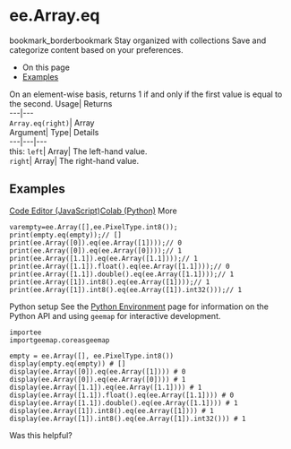  
#  ee.Array.eq 
bookmark_borderbookmark Stay organized with collections  Save and categorize content based on your preferences.
  * On this page
  * [Examples](https://developers.google.com/earth-engine/apidocs/ee-array-eq#examples)


On an element-wise basis, returns 1 if and only if the first value is equal to the second. 
Usage| Returns  
---|---  
`Array.eq(right)`| Array  
Argument| Type| Details  
---|---|---  
this: `left`| Array| The left-hand value.  
`right`| Array| The right-hand value.  
## Examples
[Code Editor (JavaScript)](https://developers.google.com/earth-engine/apidocs/ee-array-eq#code-editor-javascript-sample)[Colab (Python)](https://developers.google.com/earth-engine/apidocs/ee-array-eq#colab-python-sample) More
```
varempty=ee.Array([],ee.PixelType.int8());
print(empty.eq(empty));// []
print(ee.Array([0]).eq(ee.Array([1])));// 0
print(ee.Array([0]).eq(ee.Array([0])));// 1
print(ee.Array([1.1]).eq(ee.Array([1.1])));// 1
print(ee.Array([1.1]).float().eq(ee.Array([1.1])));// 0
print(ee.Array([1.1]).double().eq(ee.Array([1.1])));// 1
print(ee.Array([1]).int8().eq(ee.Array([1])));// 1
print(ee.Array([1]).int8().eq(ee.Array([1]).int32()));// 1
```
Python setup
See the [ Python Environment](https://developers.google.com/earth-engine/guides/python_install) page for information on the Python API and using `geemap` for interactive development.
```
importee
importgeemap.coreasgeemap
```
```
empty = ee.Array([], ee.PixelType.int8())
display(empty.eq(empty)) # []
display(ee.Array([0]).eq(ee.Array([1]))) # 0
display(ee.Array([0]).eq(ee.Array([0]))) # 1
display(ee.Array([1.1]).eq(ee.Array([1.1]))) # 1
display(ee.Array([1.1]).float().eq(ee.Array([1.1]))) # 0
display(ee.Array([1.1]).double().eq(ee.Array([1.1]))) # 1
display(ee.Array([1]).int8().eq(ee.Array([1]))) # 1
display(ee.Array([1]).int8().eq(ee.Array([1]).int32())) # 1
```

Was this helpful?
